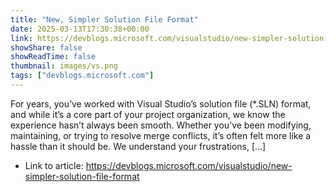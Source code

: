 ```yaml
---
title: "New, Simpler Solution File Format"
date: 2025-03-13T17:30:38+00:00
link: https://devblogs.microsoft.com/visualstudio/new-simpler-solution-file-format
showShare: false
showReadTime: false
thumbnail: images/vs.png
tags: ["devblogs.microsoft.com"]
---
```

For years, you’ve worked with Visual Studio’s solution file (*.SLN) format, and while it’s a core part of your project organization, we know the experience hasn’t always been smooth. Whether you’ve been modifying, maintaining, or trying to resolve merge conflicts, it’s often felt more like a hassle than it should be. We understand your frustrations, […]

- Link to article: https://devblogs.microsoft.com/visualstudio/new-simpler-solution-file-format